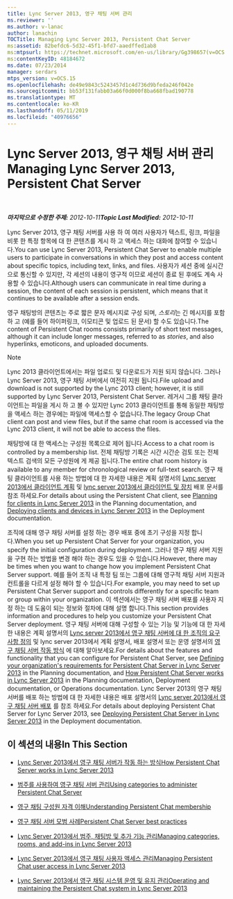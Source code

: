 ```yaml
---
title: Lync Server 2013, 영구 채팅 서버 관리
ms.reviewer: ''
ms.author: v-lanac
author: lanachin
TOCTitle: Managing Lync Server 2013, Persistent Chat Server
ms:assetid: 82befdc6-5d32-45f1-bfd7-aaedffed1ab8
ms:mtpsurl: https://technet.microsoft.com/en-us/library/Gg398657(v=OCS.15)
ms:contentKeyID: 48184672
ms.date: 07/23/2014
manager: serdars
mtps_version: v=OCS.15
ms.openlocfilehash: de49e9843c5243457d1c4d736d9bfeda246f042e
ms.sourcegitcommit: bb53f131fabb03a66f0d000f8ba668fbad190778
ms.translationtype: MT
ms.contentlocale: ko-KR
ms.lasthandoff: 05/11/2019
ms.locfileid: "40976656"
---
```

<div data-xmlns="http://www.w3.org/1999/xhtml">

<div class="topic" data-xmlns="http://www.w3.org/1999/xhtml" data-msxsl="urn:schemas-microsoft-com:xslt" data-cs="http://msdn.microsoft.com/en-us/">

<div data-asp="http://msdn2.microsoft.com/asp">

# <a name="managing-lync-server-2013-persistent-chat-server"></a><span data-ttu-id="a25bb-102">Lync Server 2013, 영구 채팅 서버 관리</span><span class="sxs-lookup"><span data-stu-id="a25bb-102">Managing Lync Server 2013, Persistent Chat Server</span></span>

</div>

<div id="mainSection">

<div id="mainBody">

<span> </span>

<span data-ttu-id="a25bb-103">_**마지막으로 수정한 주제:** 2012-10-11_</span><span class="sxs-lookup"><span data-stu-id="a25bb-103">_**Topic Last Modified:** 2012-10-11_</span></span>

<span data-ttu-id="a25bb-104">Lync Server 2013, 영구 채팅 서버를 사용 하 여 여러 사용자가 텍스트, 링크, 파일을 비롯 한 특정 항목에 대 한 콘텐츠를 게시 하 고 액세스 하는 대화에 참여할 수 있습니다.</span><span class="sxs-lookup"><span data-stu-id="a25bb-104">You can use Lync Server 2013, Persistent Chat Server to enable multiple users to participate in conversations in which they post and access content about specific topics, including text, links, and files.</span></span> <span data-ttu-id="a25bb-105">사용자가 세션 중에 실시간으로 통신할 수 있지만, 각 세션의 내용이 영구적 이므로 세션이 종료 된 후에도 계속 사용할 수 있습니다.</span><span class="sxs-lookup"><span data-stu-id="a25bb-105">Although users can communicate in real time during a session, the content of each session is persistent, which means that it continues to be available after a session ends.</span></span>

<span data-ttu-id="a25bb-106">영구 채팅방의 콘텐츠는 주로 짧은 문자 메시지로 구성 되며, *스토리*는 긴 메시지를 포함 하 고 (예를 들어 하이퍼링크, 이모티콘 및 업로드 된 문서) 할 수도 있습니다.</span><span class="sxs-lookup"><span data-stu-id="a25bb-106">The content of Persistent Chat rooms consists primarily of short text messages, although it can include longer messages, referred to as *stories*, and also hyperlinks, emoticons, and uploaded documents.</span></span>

<div>


> [!NOTE]  
> <span data-ttu-id="a25bb-107">Lync 2013 클라이언트에서는 파일 업로드 및 다운로드가 지원 되지 않습니다. 그러나 Lync Server 2013, 영구 채팅 서버에서 여전히 지원 됩니다.</span><span class="sxs-lookup"><span data-stu-id="a25bb-107">File upload and download is not supported by the Lync 2013 client; however, it is still supported by Lync Server 2013, Persistent Chat Server.</span></span> <span data-ttu-id="a25bb-108">레거시 그룹 채팅 클라이언트는 파일을 게시 하 고 볼 수 있지만 Lync 2013 클라이언트를 통해 동일한 채팅방을 액세스 하는 경우에는 파일에 액세스할 수 없습니다.</span><span class="sxs-lookup"><span data-stu-id="a25bb-108">The legacy Group Chat client can post and view files, but if the same chat room is accessed via the Lync 2013 client, it will not be able to access the files.</span></span>



</div>

<span data-ttu-id="a25bb-109">채팅방에 대 한 액세스는 구성원 목록으로 제어 됩니다.</span><span class="sxs-lookup"><span data-stu-id="a25bb-109">Access to a chat room is controlled by a membership list.</span></span> <span data-ttu-id="a25bb-110">전체 채팅방 기록은 시간 시간순 검토 또는 전체 텍스트 검색의 모든 구성원에 게 제공 됩니다.</span><span class="sxs-lookup"><span data-stu-id="a25bb-110">The entire chat room history is available to any member for chronological review or full-text search.</span></span> <span data-ttu-id="a25bb-111">영구 채팅 클라이언트를 사용 하는 방법에 대 한 자세한 내용은 계획 설명서의 [Lync server 2013에서 클라이언트 계획](lync-server-2013-planning-for-clients.md) 및 [lync server 2013에서 클라이언트 및 장치](lync-server-2013-deploying-clients-and-devices.md) 배포 문서를 참조 하세요.</span><span class="sxs-lookup"><span data-stu-id="a25bb-111">For details about using the Persistent Chat client, see [Planning for clients in Lync Server 2013](lync-server-2013-planning-for-clients.md) in the Planning documentation, and [Deploying clients and devices in Lync Server 2013](lync-server-2013-deploying-clients-and-devices.md) in the Deployment documentation.</span></span>

<span data-ttu-id="a25bb-112">조직에 대해 영구 채팅 서버를 설정 하는 경우 배포 중에 초기 구성을 지정 합니다.</span><span class="sxs-lookup"><span data-stu-id="a25bb-112">When you set up Persistent Chat Server for your organization, you specify the initial configuration during deployment.</span></span> <span data-ttu-id="a25bb-113">그러나 영구 채팅 서버 지원을 구현 하는 방법을 변경 해야 하는 경우도 있을 수 있습니다.</span><span class="sxs-lookup"><span data-stu-id="a25bb-113">However, there may be times when you want to change how you implement Persistent Chat Server support.</span></span> <span data-ttu-id="a25bb-114">예를 들어 조직 내 특정 팀 또는 그룹에 대해 영구적 채팅 서버 지원과 컨트롤을 다르게 설정 해야 할 수 있습니다.</span><span class="sxs-lookup"><span data-stu-id="a25bb-114">For example, you may need to set up Persistent Chat Server support and controls differently for a specific team or group within your organization.</span></span> <span data-ttu-id="a25bb-115">이 섹션에서는 영구 채팅 서버 배포를 사용자 지정 하는 데 도움이 되는 정보와 절차에 대해 설명 합니다.</span><span class="sxs-lookup"><span data-stu-id="a25bb-115">This section provides information and procedures to help you customize your Persistent Chat Server deployment.</span></span> <span data-ttu-id="a25bb-116">영구 채팅 서버에 대해 구성할 수 있는 기능 및 기능에 대 한 자세한 내용은 계획 설명서의 [Lync server 2013에서 영구 채팅 서버에 대 한 조직의 요구 사항 정의](lync-server-2013-defining-your-requirements-for-persistent-chat-server.md) 및 lync server 2013에서 계획 설명서, 배포 설명서 또는 운영 설명서의 [영구 채팅 서버 작동 방식](lync-server-2013-how-persistent-chat-server-works.md) 에 대해 알아보세요.</span><span class="sxs-lookup"><span data-stu-id="a25bb-116">For details about the features and functionality that you can configure for Persistent Chat Server, see [Defining your organization's requirements for Persistent Chat Server in Lync Server 2013](lync-server-2013-defining-your-requirements-for-persistent-chat-server.md) in the Planning documentation, and [How Persistent Chat Server works in Lync Server 2013](lync-server-2013-how-persistent-chat-server-works.md) in the Planning documentation, Deployment documentation, or Operations documentation.</span></span> <span data-ttu-id="a25bb-117">Lync Server 2013의 영구 채팅 서버를 배포 하는 방법에 대 한 자세한 내용은 배포 설명서의 [Lync server 2013에서 영구 채팅 서버 배포](lync-server-2013-deploying-persistent-chat-server.md) 를 참조 하세요.</span><span class="sxs-lookup"><span data-stu-id="a25bb-117">For details about deploying Persistent Chat Server for Lync Server 2013, see [Deploying Persistent Chat Server in Lync Server 2013](lync-server-2013-deploying-persistent-chat-server.md) in the Deployment documentation.</span></span>

<div>

## <a name="in-this-section"></a><span data-ttu-id="a25bb-118">이 섹션의 내용</span><span class="sxs-lookup"><span data-stu-id="a25bb-118">In This Section</span></span>

  - [<span data-ttu-id="a25bb-119">Lync Server 2013에서 영구 채팅 서버가 작동 하는 방식</span><span class="sxs-lookup"><span data-stu-id="a25bb-119">How Persistent Chat Server works in Lync Server 2013</span></span>](lync-server-2013-how-persistent-chat-server-works.md)

  - [<span data-ttu-id="a25bb-120">범주를 사용하여 영구 채팅 서버 관리</span><span class="sxs-lookup"><span data-stu-id="a25bb-120">Using categories to administer Persistent Chat Server</span></span>](using-categories-to-administer-persistent-chat-server.md)

  - [<span data-ttu-id="a25bb-121">영구 채팅 구성원 자격 이해</span><span class="sxs-lookup"><span data-stu-id="a25bb-121">Understanding Persistent Chat membership</span></span>](understanding-persistent-chat-membership.md)

  - [<span data-ttu-id="a25bb-122">영구 채팅 서버 모범 사례</span><span class="sxs-lookup"><span data-stu-id="a25bb-122">Persistent Chat Server best practices</span></span>](persistent-chat-server-best-practices.md)

  - [<span data-ttu-id="a25bb-123">Lync Server 2013에서 범주, 채팅방 및 추가 기능 관리</span><span class="sxs-lookup"><span data-stu-id="a25bb-123">Managing categories, rooms, and add-ins in Lync Server 2013</span></span>](lync-server-2013-managing-categories-rooms-and-add-ins.md)

  - [<span data-ttu-id="a25bb-124">Lync Server 2013에서 영구 채팅 사용자 액세스 관리</span><span class="sxs-lookup"><span data-stu-id="a25bb-124">Managing Persistent Chat user access in Lync Server 2013</span></span>](lync-server-2013-managing-persistent-chat-user-access.md)

  - [<span data-ttu-id="a25bb-125">Lync Server 2013에서 영구 채팅 시스템 운영 및 유지 관리</span><span class="sxs-lookup"><span data-stu-id="a25bb-125">Operating and maintaining the Persistent Chat system in Lync Server 2013</span></span>](lync-server-2013-operating-and-maintaining-the-persistent-chat-system.md)

</div>

</div>

<span> </span>

</div>

</div>

</div>

